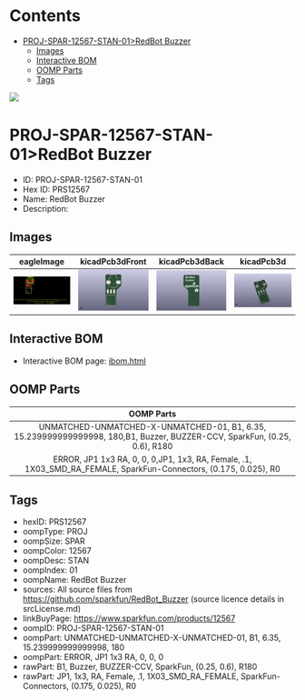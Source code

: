 



Contents
========

* [PROJ-SPAR-12567-STAN-01>RedBot Buzzer](#proj-spar-12567-stan-01redbot-buzzer)
	* [Images](#images)
	* [Interactive BOM](#interactive-bom)
	* [OOMP Parts](#oomp-parts)
	* [Tags](#tags)
  
![][im]
# PROJ-SPAR-12567-STAN-01>RedBot Buzzer

- ID: PROJ-SPAR-12567-STAN-01
- Hex ID: PRS12567
- Name: RedBot Buzzer
- Description: 

## Images
  
  

|eagleImage|kicadPcb3dFront|kicadPcb3dBack|kicadPcb3d|
| :---: | :---: | :---: | :---: |
|[![eagleImage](eagleImage_140.png)](eagleImage_600.png)|[![kicadPcb3dFront](kicadPcb3dFront_140.png)](kicadPcb3dFront_600.png)|[![kicadPcb3dBack](kicadPcb3dBack_140.png)](kicadPcb3dBack_600.png)|[![kicadPcb3d](kicadPcb3d_140.png)](kicadPcb3d_600.png)|

## Interactive BOM

- Interactive BOM page: [ibom.html](kicad/bom/ibom.html)

## OOMP Parts
  

|OOMP Parts|
| :---: |
|UNMATCHED-UNMATCHED-X-UNMATCHED-01, B1, 6.35, 15.239999999999998, 180,B1, Buzzer, BUZZER-CCV, SparkFun, (0.25, 0.6), R180|
|ERROR, JP1 1x3 RA, 0, 0, 0,JP1, 1x3, RA, Female, .1, 1X03_SMD_RA_FEMALE, SparkFun-Connectors, (0.175, 0.025), R0|

## Tags

- hexID: PRS12567
- oompType: PROJ
- oompSize: SPAR
- oompColor: 12567
- oompDesc: STAN
- oompIndex: 01
- oompName: RedBot Buzzer
- sources: All source files from https://github.com/sparkfun/RedBot_Buzzer (source licence details in srcLicense.md)
- linkBuyPage: https://www.sparkfun.com/products/12567
- oompID: PROJ-SPAR-12567-STAN-01
- oompPart: UNMATCHED-UNMATCHED-X-UNMATCHED-01, B1, 6.35, 15.239999999999998, 180
- oompPart: ERROR, JP1 1x3 RA, 0, 0, 0
- rawPart: B1, Buzzer, BUZZER-CCV, SparkFun, (0.25, 0.6), R180
- rawPart: JP1, 1x3, RA, Female, .1, 1X03_SMD_RA_FEMALE, SparkFun-Connectors, (0.175, 0.025), R0



[im]: kicadPcb3d_450.png
